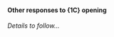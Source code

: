 #### <a name="Other_responses_to_1C_opening"> Other responses to {1C} opening

_Details to follow..._
